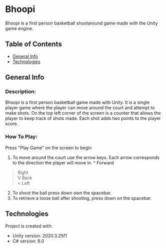 # Bhoopi
Bhoopi is a first person basketball shootaround game made with the Unity game engine.

## Table of Contents
* [General Info](#general-info)
* [Technologies](#technologies)

## General Info
### Description:
Bhoopi is a first person basketball game made with Unity. It is a single
player game where the player can move around the court and attempt to make
shots. On the top left corner of the screen is a counter that allows the
player to keep track of shots made. Each shot adds two points to the player
score.

### How To Play:
Press "Play Game" on the screen to begin

1. To move around the court use the arrow keys. Each arrow corresponds to 
the direction the player will move in.
^ Forward  
> Right  
V Back  
< Left

2. To shoot the ball press down own the spacebar.
3. To retrieve a loose ball after shooting, press
   down on the spacebar.

## Technologies
Project is created with:
* Unity version: 2020.3.25f1  
* C# version: 9.0
